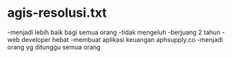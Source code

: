 # agis-resolusi.txt

-menjadi lebih baik bagi semua orang 
-tidak mengeluh
-berjuang 2 tahun 
-web developer hebat
-membuat aplikasi keuangan aphsupply.co
-menjadi orang yg ditunggu semua orang

